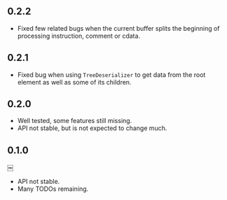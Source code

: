 ## 0.2.2

 * Fixed few related bugs when the current buffer splits the beginning of processing instruction, comment or cdata.

## 0.2.1

 * Fixed bug when using `TreeDeserializer` to get data from the root element as well as some of its children.

## 0.2.0

 * Well tested, some features still missing.
 * API not stable, but is not expected to change much.

## 0.1.0
￼
 * API not stable.
 * Many TODOs remaining.
